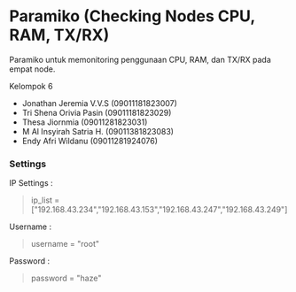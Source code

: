 # Paramiko (Checking Nodes CPU, RAM, TX/RX)

Paramiko untuk memonitoring penggunaan CPU, RAM, dan TX/RX pada empat node.

Kelompok 6
- Jonathan Jeremia V.V.S (09011181823007)
- Tri Shena Orivia Pasin (09011181823029)
- Thesa Jiornmia (09011281823031)
- M Al Insyirah Satria H. (09011381823083)
- Endy Afri Wildanu (09011281924076)

### Settings

IP Settings :
<blockquote>ip_list = ["192.168.43.234","192.168.43.153","192.168.43.247","192.168.43.249"]</blockquote>

Username :
<blockquote>username = "root"</blockquote>

Password :
<blockquote>password = "haze"</blockquote>
